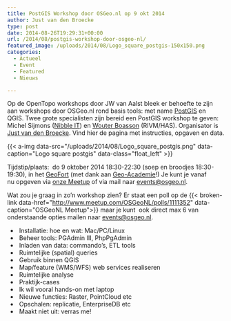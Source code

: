 ```yaml
---
title: PostGIS Workshop door OSGeo.nl op 9 okt 2014
author: Just van den Broecke
type: post
date: 2014-08-26T19:29:31+00:00
url: /2014/08/postgis-workshop-door-osgeo-nl/
featured_image: /uploads/2014/08/Logo_square_postgis-150x150.png
categories:
  - Actueel
  - Event
  - Featured
  - Nieuws

---
```

Op de OpenTopo workshops door JW van Aalst bleek er behoefte te zijn aan workshops door OSGeo.nl rond basis tools: met name [PostGIS][1] en QGIS. Twee grote specialisten zijn bereid een PostGIS workshop te geven: Michel Sijmons ([Nibble IT][2]) en [Wouter Boasson][3] (RIVM/HAS). Organisator is [Just van den Broecke][4]. Vind hier de pagina met instructies, opgaven en data.  

<!-- <img loading="lazy" class="alignleft wp-image-343" src="/uploads/2014/08/Logo_square_postgis-300x300.png" alt="Logo_square_postgis" width="112" height="112" srcset="/uploads/2014/08/Logo_square_postgis.png 300w, /uploads/2014/08/Logo_square_postgis-150x150.png 150w" sizes="(max-width: 112px) 100vw, 112px" /> -->
{{< a-img data-src="/uploads/2014/08/Logo_square_postgis.png" data-caption="Logo square postgis" data-class="float_left" >}}

Tijdstip/plaats:  do 9 oktober 2014 18:30-22:30 (soep en broodjes 18:30-19:30), in het [GeoFort][5] (met dank aan [Geo-Academie][6]!) Je kunt je vanaf nu opgeven via [onze Meetup][7] of via mail naar <events@osgeo.nl>.

Wat zou je graag in zo&#8217;n workshop zien? Er staat een poll op de {{< broken-link data-href="http://www.meetup.com/OSGeoNL/polls/1111352" data-caption="OSGeoNL Meetup">}} <!-- {.moz-txt-link-freetext.broken_link} --> maar je kunt  ook direct max 6 van onderstaande opties mailen naar <events@osgeo.nl>.

  *  Installatie: hoe en wat: Mac/PC/Linux
  *  Beheer tools: PGAdmin III, PhpPgAdmin
  *  Inladen van data: commando&#8217;s, ETL tools
  *  Ruimtelijke (spatial) queries
  *  Gebruik binnen QGIS
  *  Map/feature (WMS/WFS) web services realiseren
  *  Ruimtelijke analyse
  *  Praktijk-cases
  *  Ik wil vooral hands-on met laptop
  *  Nieuwe functies: Raster, PointCloud etc
  *  Opschalen: replicatie, EnterpriseDB etc
  *  Maakt niet uit: verras me!

 [1]: http://postgis.net/
 [2]: http://www.nibble-it.nl/
 [3]: https://www.linkedin.com/pub/wouter-boasson/5/471/606
 [4]: http://wiki.osgeo.org/wiki/Just_van_den_Broecke
 [5]: http://www.geofort.nl/
 [6]: http://geo-academie.nl
 [7]: http://www.meetup.com/OSGeoNL/events/202043712/